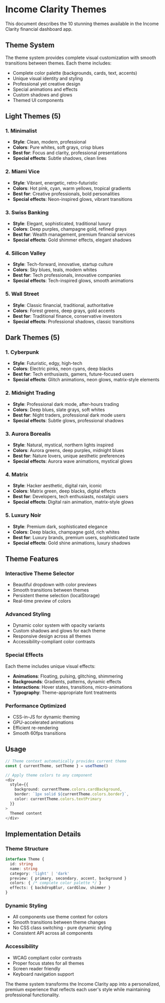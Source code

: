 # Income Clarity Themes

This document describes the 10 stunning themes available in the Income Clarity financial dashboard app.

## Theme System

The theme system provides complete visual customization with smooth transitions between themes. Each theme includes:

- Complete color palette (backgrounds, cards, text, accents)
- Unique visual identity and styling
- Professional yet creative design
- Special animations and effects
- Custom shadows and glows
- Themed UI components

## Light Themes (5)

### 1. Minimalist
- **Style**: Clean, modern, professional
- **Colors**: Pure whites, soft grays, crisp blues
- **Best for**: Focus and clarity, professional presentations
- **Special effects**: Subtle shadows, clean lines

### 2. Miami Vice
- **Style**: Vibrant, energetic, retro-futuristic
- **Colors**: Hot pink, cyan, warm yellows, tropical gradients
- **Best for**: Creative professionals, bold personalities
- **Special effects**: Neon-inspired glows, vibrant transitions

### 3. Swiss Banking
- **Style**: Elegant, sophisticated, traditional luxury
- **Colors**: Deep purples, champagne gold, refined grays
- **Best for**: Wealth management, premium financial services
- **Special effects**: Gold shimmer effects, elegant shadows

### 4. Silicon Valley
- **Style**: Tech-forward, innovative, startup culture
- **Colors**: Sky blues, teals, modern whites
- **Best for**: Tech professionals, innovative companies
- **Special effects**: Tech-inspired glows, smooth animations

### 5. Wall Street
- **Style**: Classic financial, traditional, authoritative
- **Colors**: Forest greens, deep grays, gold accents
- **Best for**: Traditional finance, conservative investors
- **Special effects**: Professional shadows, classic transitions

## Dark Themes (5)

### 1. Cyberpunk
- **Style**: Futuristic, edgy, high-tech
- **Colors**: Electric pinks, neon cyans, deep blacks
- **Best for**: Tech enthusiasts, gamers, future-focused users
- **Special effects**: Glitch animations, neon glows, matrix-style elements

### 2. Midnight Trading
- **Style**: Professional dark mode, after-hours trading
- **Colors**: Deep blues, slate grays, soft whites
- **Best for**: Night traders, professional dark mode users
- **Special effects**: Subtle glows, professional shadows

### 3. Aurora Borealis
- **Style**: Natural, mystical, northern lights inspired
- **Colors**: Aurora greens, deep purples, midnight blues
- **Best for**: Nature lovers, unique aesthetic preferences
- **Special effects**: Aurora wave animations, mystical glows

### 4. Matrix
- **Style**: Hacker aesthetic, digital rain, iconic
- **Colors**: Matrix green, deep blacks, digital effects
- **Best for**: Developers, tech enthusiasts, nostalgic users
- **Special effects**: Digital rain animation, matrix-style glows

### 5. Luxury Noir
- **Style**: Premium dark, sophisticated elegance
- **Colors**: Deep blacks, champagne gold, rich whites
- **Best for**: Luxury brands, premium users, sophisticated taste
- **Special effects**: Gold shine animations, luxury shadows

## Theme Features

### Interactive Theme Selector
- Beautiful dropdown with color previews
- Smooth transitions between themes
- Persistent theme selection (localStorage)
- Real-time preview of colors

### Advanced Styling
- Dynamic color system with opacity variants
- Custom shadows and glows for each theme
- Responsive design across all themes
- Accessibility-compliant color contrasts

### Special Effects
Each theme includes unique visual effects:
- **Animations**: Floating, pulsing, glitching, shimmering
- **Backgrounds**: Gradients, patterns, dynamic effects
- **Interactions**: Hover states, transitions, micro-animations
- **Typography**: Theme-appropriate font treatments

### Performance Optimized
- CSS-in-JS for dynamic theming
- GPU-accelerated animations
- Efficient re-rendering
- Smooth 60fps transitions

## Usage

```typescript
// Theme context automatically provides current theme
const { currentTheme, setTheme } = useTheme()

// Apply theme colors to any component
<div 
  style={{
    background: currentTheme.colors.cardBackground,
    border: `1px solid ${currentTheme.colors.border}`,
    color: currentTheme.colors.textPrimary
  }}
>
  Themed content
</div>
```

## Implementation Details

### Theme Structure
```typescript
interface Theme {
  id: string
  name: string
  category: 'light' | 'dark'
  preview: { primary, secondary, accent, background }
  colors: { /* complete color palette */ }
  effects: { backdropBlur, cardGlow, shimmer }
}
```

### Dynamic Styling
- All components use theme context for colors
- Smooth transitions between theme changes
- No CSS class switching - pure dynamic styling
- Consistent API across all components

### Accessibility
- WCAG compliant color contrasts
- Proper focus states for all themes
- Screen reader friendly
- Keyboard navigation support

The theme system transforms the Income Clarity app into a personalized, premium experience that reflects each user's style while maintaining professional functionality.